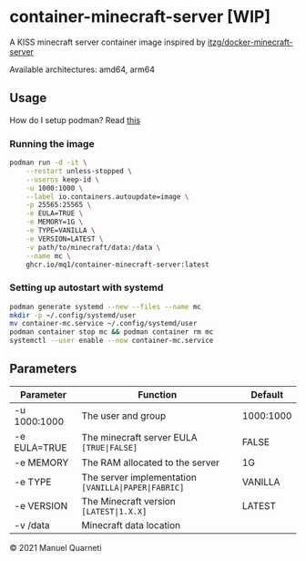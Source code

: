 # container-minecraft-server [WIP]

A KISS minecraft server container image inspired by [itzg/docker-minecraft-server](https://github.com/itzg/docker-minecraft-server)

Available architectures: amd64, arm64

## Usage

How do I setup podman? Read [this](https://github.com/containers/podman/blob/main/docs/tutorials/rootless_tutorial.md)

### Running the image

```sh
podman run -d -it \
    --restart unless-stopped \
    --userns keep-id \
    -u 1000:1000 \
    --label io.containers.autoupdate=image \
    -p 25565:25565 \
    -e EULA=TRUE \
    -e MEMORY=1G \
    -e TYPE=VANILLA \
    -e VERSION=LATEST \
    -v path/to/minecraft/data:/data \
    --name mc \
    ghcr.io/mq1/container-minecraft-server:latest
```

### Setting up autostart with systemd

```sh
podman generate systemd --new --files --name mc
mkdir -p ~/.config/systemd/user
mv container-mc.service ~/.config/systemd/user
podman container stop mc && podman container rm mc
systemctl --user enable --now container-mc.service
```

## Parameters

Parameter | Function | Default
--- | --- | ---
-u 1000:1000 | The user and group | 1000:1000
-e EULA=TRUE | The minecraft server EULA `[TRUE\|FALSE]` | FALSE
-e MEMORY | The RAM allocated to the server | 1G
-e TYPE | The server implementation `[VANILLA\|PAPER\|FABRIC]` | VANILLA
-e VERSION | The Minecraft version `[LATEST\|1.X.X]` | LATEST
-v /data | Minecraft data location |

© 2021 Manuel Quarneti
